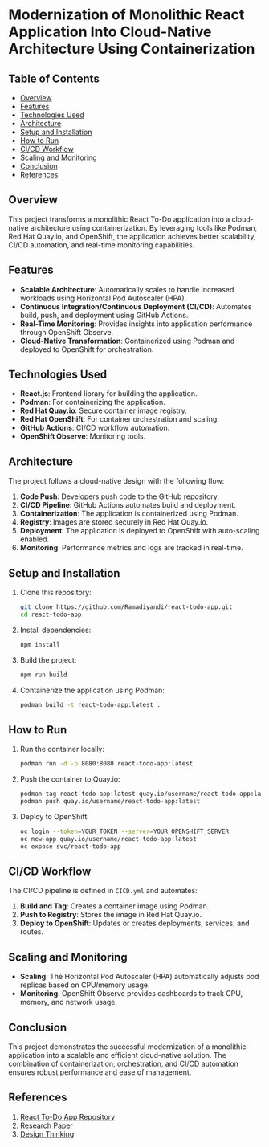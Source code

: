 # Modernization of Monolithic React Application Into Cloud-Native Architecture Using Containerization

## Table of Contents
- [Overview](#overview)
- [Features](#features)
- [Technologies Used](#technologies-used)
- [Architecture](#architecture)
- [Setup and Installation](#setup-and-installation)
- [How to Run](#how-to-run)
- [CI/CD Workflow](#cicd-workflow)
- [Scaling and Monitoring](#scaling-and-monitoring)
- [Conclusion](#conclusion)
- [References](#references)

## Overview
This project transforms a monolithic React To-Do application into a cloud-native architecture using containerization. By leveraging tools like Podman, Red Hat Quay.io, and OpenShift, the application achieves better scalability, CI/CD automation, and real-time monitoring capabilities.

## Features
- **Scalable Architecture**: Automatically scales to handle increased workloads using Horizontal Pod Autoscaler (HPA).
- **Continuous Integration/Continuous Deployment (CI/CD)**: Automates build, push, and deployment using GitHub Actions.
- **Real-Time Monitoring**: Provides insights into application performance through OpenShift Observe.
- **Cloud-Native Transformation**: Containerized using Podman and deployed to OpenShift for orchestration.

## Technologies Used
- **React.js**: Frontend library for building the application.
- **Podman**: For containerizing the application.
- **Red Hat Quay.io**: Secure container image registry.
- **Red Hat OpenShift**: For container orchestration and scaling.
- **GitHub Actions**: CI/CD workflow automation.
- **OpenShift Observe**: Monitoring tools.

## Architecture
The project follows a cloud-native design with the following flow:
1. **Code Push**: Developers push code to the GitHub repository.
2. **CI/CD Pipeline**: GitHub Actions automates build and deployment.
3. **Containerization**: The application is containerized using Podman.
4. **Registry**: Images are stored securely in Red Hat Quay.io.
5. **Deployment**: The application is deployed to OpenShift with auto-scaling enabled.
6. **Monitoring**: Performance metrics and logs are tracked in real-time.

## Setup and Installation
1. Clone this repository:
    ```bash
    git clone https://github.com/Ramadiyandi/react-todo-app.git
    cd react-todo-app
    ```
2. Install dependencies:
    ```bash
    npm install
    ```
3. Build the project:
    ```bash
    npm run build
    ```
4. Containerize the application using Podman:
    ```bash
    podman build -t react-todo-app:latest .
    ```

## How to Run
1. Run the container locally:
    ```bash
    podman run -d -p 8080:8080 react-todo-app:latest
    ```
2. Push the container to Quay.io:
    ```bash
    podman tag react-todo-app:latest quay.io/username/react-todo-app:latest
    podman push quay.io/username/react-todo-app:latest
    ```
3. Deploy to OpenShift:
    ```bash
    oc login --token=YOUR_TOKEN --server=YOUR_OPENSHIFT_SERVER
    oc new-app quay.io/username/react-todo-app:latest
    oc expose svc/react-todo-app
    ```

## CI/CD Workflow
The CI/CD pipeline is defined in `CICD.yml` and automates:
1. **Build and Tag**: Creates a container image using Podman.
2. **Push to Registry**: Stores the image in Red Hat Quay.io.
3. **Deploy to OpenShift**: Updates or creates deployments, services, and routes.

## Scaling and Monitoring
- **Scaling**: The Horizontal Pod Autoscaler (HPA) automatically adjusts pod replicas based on CPU/memory usage.
- **Monitoring**: OpenShift Observe provides dashboards to track CPU, memory, and network usage.

## Conclusion
This project demonstrates the successful modernization of a monolithic application into a scalable and efficient cloud-native solution. The combination of containerization, orchestration, and CI/CD automation ensures robust performance and ease of management.

## References
1. [React To-Do App Repository](https://github.com/ShaifArfan/react-todo-app)
2. [Research Paper](https://docs.google.com/document/d/1V7iSR_2wvI6cnjuCeJMGLV56Lf23rW86EU_uv0cS2Mo/edit?usp=sharing)
3. [Design Thinking](https://www.figma.com/board/mVMpTP78nphIHkzmvQ6pOD/Modernize-Application?node-id=0-1&t=Gc1wWM2gmP6BjVu3-1)
